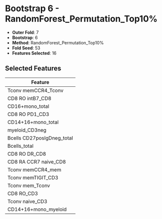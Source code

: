 # Bootstrap 6 - RandomForest_Permutation_Top10%

- **Outer Fold**: 7
- **Bootstrap**: 6
- **Method**: RandomForest_Permutation_Top10%
- **Fold Seed**: 53
- **Features Selected**: 16

## Selected Features

| Feature |
|---------|
| Tconv memCCR4_Tconv |
| CD8 RO intB7_CD8 |
| CD16+mono_total |
| CD8 RO PD1_CD3 |
| CD14+16+mono_total |
| myeloid_CD3neg |
| Bcells CD27posIgDneg_total |
| Bcells_total |
| CD8 RO DR_CD8 |
| CD8 RA CCR7 naive_CD8 |
| Tconv memCCR4_mem |
| Tconv memTIGIT_CD3 |
| Tconv mem_Tconv |
| CD8 RO_CD3 |
| Tconv naive_CD3 |
| CD14+16+mono_myeloid |
